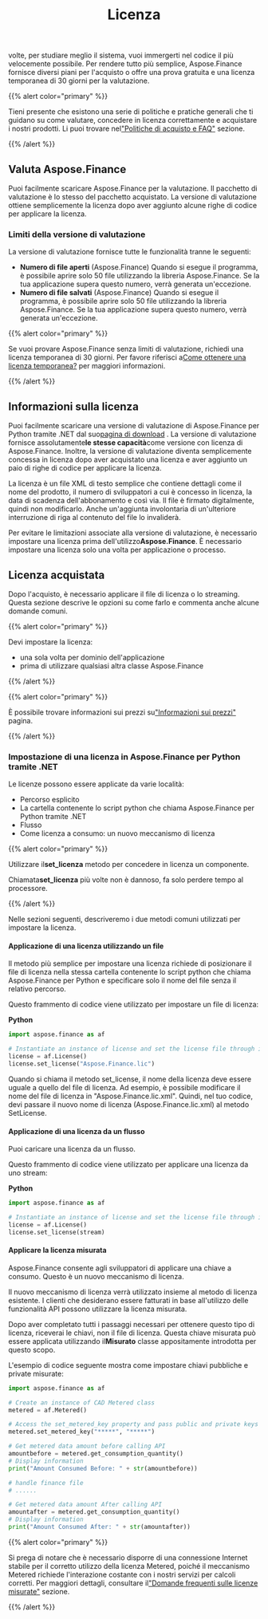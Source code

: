 ﻿---
title: Licenza
second_title: Aspose.Finance for .NET
type: docs
weight: 50
url: /it/python-net/licensing/
description: Python Finance La biblioteca API invita i suoi clienti a ottenere una licenza classica e una licenza a consumo. Oltre a utilizzare una licenza limitata per esplorare meglio il prodotto.
---
volte, per studiare meglio il sistema, vuoi immergerti nel codice il più velocemente possibile. Per rendere tutto più semplice, Aspose.Finance fornisce diversi piani per l'acquisto o offre una prova gratuita e una licenza temporanea di 30 giorni per la valutazione.

{{% alert color="primary" %}}

 Tieni presente che esistono una serie di politiche e pratiche generali che ti guidano su come valutare, concedere in licenza correttamente e acquistare i nostri prodotti. Li puoi trovare nel["Politiche di acquisto e FAQ"](https://purchase.aspose.com/policies) sezione.

{{% /alert %}}

## **Valuta Aspose.Finance**
 Puoi facilmente scaricare Aspose.Finance per la valutazione. Il pacchetto di valutazione è lo stesso del pacchetto acquistato. La versione di valutazione ottiene semplicemente la licenza dopo aver aggiunto alcune righe di codice per applicare la licenza.

### **Limiti della versione di valutazione**
La versione di valutazione fornisce tutte le funzionalità tranne le seguenti:

- **Numero di file aperti** (Aspose.Finance) Quando si esegue il programma, è possibile aprire solo 50 file utilizzando la libreria Aspose.Finance. Se la tua applicazione supera questo numero, verrà generata un'eccezione.
- **Numero di file salvati** (Aspose.Finance) Quando si esegue il programma, è possibile aprire solo 50 file utilizzando la libreria Aspose.Finance. Se la tua applicazione supera questo numero, verrà generata un'eccezione.

{{% alert color="primary" %}} 

 Se vuoi provare Aspose.Finance senza limiti di valutazione, richiedi una licenza temporanea di 30 giorni. Per favore riferisci a[Come ottenere una licenza temporanea?](https://purchase.aspose.com/temporary-license) per maggiori informazioni.

{{% /alert %}} 

## **Informazioni sulla licenza**
 Puoi facilmente scaricare una versione di valutazione di Aspose.Finance per Python tramite .NET dal suo[pagina di download](https://pypi.org/project/aspose.finance/) . La versione di valutazione fornisce assolutamente**le stesse capacità**come versione con licenza di Aspose.Finance. Inoltre, la versione di valutazione diventa semplicemente concessa in licenza dopo aver acquistato una licenza e aver aggiunto un paio di righe di codice per applicare la licenza.

La licenza è un file XML di testo semplice che contiene dettagli come il nome del prodotto, il numero di sviluppatori a cui è concesso in licenza, la data di scadenza dell'abbonamento e così via. Il file è firmato digitalmente, quindi non modificarlo. Anche un'aggiunta involontaria di un'ulteriore interruzione di riga al contenuto del file lo invaliderà.

 Per evitare le limitazioni associate alla versione di valutazione, è necessario impostare una licenza prima dell'utilizzo**Aspose.Finance**. È necessario impostare una licenza solo una volta per applicazione o processo.

## Licenza acquistata

Dopo l'acquisto, è necessario applicare il file di licenza o lo streaming. Questa sezione descrive le opzioni su come farlo e commenta anche alcune domande comuni.

{{% alert color="primary" %}}

Devi impostare la licenza:
* una sola volta per dominio dell'applicazione
* prima di utilizzare qualsiasi altra classe Aspose.Finance

{{% /alert %}}

{{% alert color="primary" %}}

È possibile trovare informazioni sui prezzi su["Informazioni sui prezzi"](https://purchase.aspose.com/pricing/finance/family) pagina.

{{% /alert %}}

### **Impostazione di una licenza in Aspose.Finance per Python tramite .NET**

Le licenze possono essere applicate da varie località:

* Percorso esplicito
* La cartella contenente lo script python che chiama Aspose.Finance per Python tramite .NET
* Flusso
* Come licenza a consumo: un nuovo meccanismo di licenza

{{% alert color="primary" %}}

 Utilizzare il**set_licenza** metodo per concedere in licenza un componente.

 Chiamata**set_licenza** più volte non è dannoso, fa solo perdere tempo al processore.

{{% /alert %}}

 Nelle sezioni seguenti, descriveremo i due metodi comuni utilizzati per impostare la licenza.

#### **Applicazione di una licenza utilizzando un file**
Il metodo più semplice per impostare una licenza richiede di posizionare il file di licenza nella stessa cartella contenente lo script python che chiama Aspose.Finance per Python e specificare solo il nome del file senza il relativo percorso.

Questo frammento di codice viene utilizzato per impostare un file di licenza:

**Python**

```py
import aspose.finance as af

# Instantiate an instance of license and set the license file through its path
license = af.License()
license.set_license("Aspose.Finance.lic")
```

Quando si chiama il metodo set_license, il nome della licenza deve essere uguale a quello del file di licenza. Ad esempio, è possibile modificare il nome del file di licenza in "Aspose.Finance.lic.xml". Quindi, nel tuo codice, devi passare il nuovo nome di licenza (Aspose.Finance.lic.xml) al metodo SetLicense.

#### **Applicazione di una licenza da un flusso**
 Puoi caricare una licenza da un flusso.

Questo frammento di codice viene utilizzato per applicare una licenza da uno stream:

**Python**

```py
import aspose.finance as af

# Instantiate an instance of license and set the license file through its path
license = af.License()
license.set_license(stream)
```

#### Applicare la licenza misurata

Aspose.Finance consente agli sviluppatori di applicare una chiave a consumo. Questo è un nuovo meccanismo di licenza.

Il nuovo meccanismo di licenza verrà utilizzato insieme al metodo di licenza esistente. I clienti che desiderano essere fatturati in base all'utilizzo delle funzionalità API possono utilizzare la licenza misurata.

 Dopo aver completato tutti i passaggi necessari per ottenere questo tipo di licenza, riceverai le chiavi, non il file di licenza. Questa chiave misurata può essere applicata utilizzando il**Misurato** classe appositamente introdotta per questo scopo.

L'esempio di codice seguente mostra come impostare chiavi pubbliche e private misurate:

```py
import aspose.finance as af

# Create an instance of CAD Metered class
metered = af.Metered()

# Access the set_metered_key property and pass public and private keys as parameters
metered.set_metered_key("*****", "*****")

# Get metered data amount before calling API
amountbefore = metered.get_consumption_quantity()
# Display information
print("Amount Consumed Before: " + str(amountbefore))

# handle finance file
# ......

# Get metered data amount After calling API
amountafter = metered.get_consumption_quantity()
# Display information
print("Amount Consumed After: " + str(amountafter))
```

{{% alert color="primary" %}}

 Si prega di notare che è necessario disporre di una connessione Internet stabile per il corretto utilizzo della licenza Metered, poiché il meccanismo Metered richiede l'interazione costante con i nostri servizi per calcoli corretti. Per maggiori dettagli, consultare il["Domande frequenti sulle licenze misurate"](https://purchase.aspose.com/faqs/licensing/metered) sezione.

{{% /alert %}}
